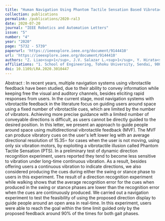 ```yaml
---
title: "Human Navigation Using Phantom Tactile Sensation Based Vibrotactile Feedback"
collection: publications
permalink: /publications/2020-ral3
date: 2020-07-20
journal: "IEEE Robotics and Automation Letters"
issue: "5"
number: "4"
year: "2020"
page: "5732 - 5739"
paperurl: 'https://ieeexplore.ieee.org/document/9144410'
url: 'https://ieeexplore.ieee.org/document/9144410'
authors: "Z. Liao<sup>1</sup>, J.V. Salazar L.<sup>1</sup>, Y. Hirata<sup>1</sup>"
affiliations: "1. School of Engineering, Tohoku University, Sendai, 980-8579, Japan <br>"
doi: 10.1109/LRA.2020.3010447
---
```

Abstract
:	In recent years, multiple navigation systems using vibrotactile feedback have been studied, due to their ability to convey information while keeping free the visual and auditory channels, besides eliciting rapid responses from users. In the current stage, most navigation systems with vibrotactile feedback in the literature focus on guiding users around space using a fixed number of vibrotactile cues, which are limited by the number of vibrators. Achieving more precise guidance with a limited number of conveyable directions is difficult, as users cannot be directly guided to the desired position. In this letter, we present an approach to guide people around space using multidirectional vibrotactile feedback (MVF). The MVF can produce vibratory cues on the user's left lower leg with an average directional resolution of 15.35∘ for cases when the user is not moving, using only six vibration motors, by exploiting a vibrotactile illusion called Phantom Tactile Sensation (PTS). In a preliminary test of dynamic direction recognition experiment, users reported they tend to become less sensitive to vibration under long-time continuous vibration. As a result, besides offering users a continuous vibration to indicate directions, we also considered producing the cues during either the swing or stance phase to users in this experiment. The result of a direction recognition experiment while walking shows that the average recognition error for the cues when produced in the swing or stance phases are lower than the recognition error when the cues are continuously produced. We carried out a navigation experiment to test the feasibility of using the proposed direction display to guide people around an open area in real-time. In this experiment, users were able to reach the goal within the time limit guided only by the proposed feedback around 90% of the times for both gait phases.